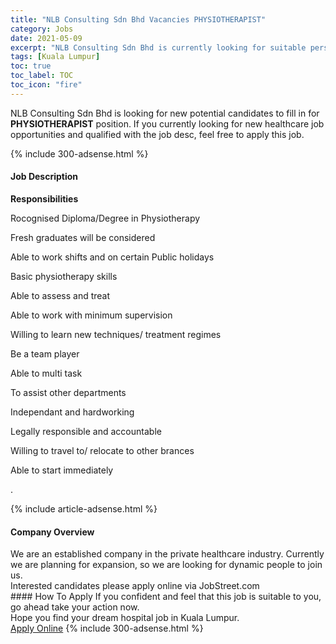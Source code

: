 ```yaml
---
title: "NLB Consulting Sdn Bhd Vacancies PHYSIOTHERAPIST" 
category: Jobs 
date: 2021-05-09 
excerpt: "NLB Consulting Sdn Bhd is currently looking for suitable person to fill in the PHYSIOTHERAPIST which positioned at Kuala Lumpur" 
tags: [Kuala Lumpur] 
toc: true 
toc_label: TOC 
toc_icon: "fire" 
--- 
```


<p>NLB Consulting Sdn Bhd is looking for new potential candidates to fill in for <b>PHYSIOTHERAPIST</b> position. If you currently looking for new healthcare job opportunities and qualified with the job desc, feel free to apply this job.
</p>{% include 300-adsense.html %} 
<div><div><h4>Job Description</h4></div><div><div><span><div><p><strong>Responsibilities</strong></p><p>Rocognised Diploma/Degree in Physiotherapy</p><p>Fresh graduates will be considered</p><p>Able to work shifts and on certain Public holidays</p><p>Basic physiotherapy skills</p><p>Able to assess and treat</p><p>Able to work with minimum supervision</p><p>Willing to learn new techniques/ treatment regimes</p><p>Be a team player</p><p>Able to multi task</p><p>To assist other departments</p><p>Independant and hardworking</p><p>Legally responsible and accountable</p><p>Willing to travel to/ relocate to other brances</p><p>Able to start immediately</p><p>.</p></div></span></div></div></div> 
{% include article-adsense.html %} 
<div><div><h4>Company Overview</h4></div><div><div><span><div><div>We are an established company in the private healthcare industry. Currently we are planning for expansion, so we are looking for dynamic people to join us.</div>
<div>Interested candidates please apply online via JobStreet.com</div></div></span></div></div></div> 
#### How To Apply 
If you confident and feel that this job is suitable to you, go ahead take your action now. <br/> 
Hope you find your dream hospital job in Kuala Lumpur. <br/> 
<a href="https://www.jobstreet.com.my/en/job/physiotherapist-4559737?jobId=jobstreet-my-job-4559737" class="btn btn--warning" target="_blank" rel="nofollow noopenner">Apply Online</a> 
{% include 300-adsense.html %} 